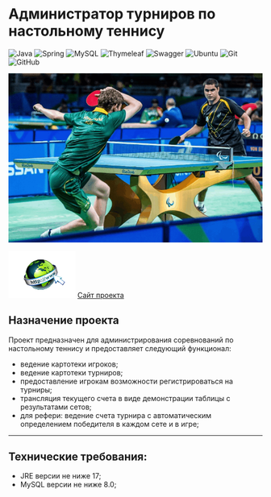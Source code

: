 <h1>Администратор турниров по настольному теннису</h1>

![Java](https://img.shields.io/badge/java-%23ED8B00.svg?style=for-the-badge&logo=java&logoColor=white)
![Spring](https://img.shields.io/badge/spring-%236DB33F.svg?style=for-the-badge&logo=spring&logoColor=white)
![MySQL](https://img.shields.io/badge/mysql-%2300f.svg?style=for-the-badge&logo=mysql&logoColor=white)
![Thymeleaf](https://img.shields.io/badge/Thymeleaf-%23005C0F.svg?style=for-the-badge&logo=Thymeleaf&logoColor=white)
![Swagger](https://img.shields.io/badge/-Swagger-%23Clojure?style=for-the-badge&logo=swagger&logoColor=white)
![Ubuntu](https://img.shields.io/badge/Ubuntu-E95420?style=for-the-badge&logo=ubuntu&logoColor=white)
![Git](https://img.shields.io/badge/git-%23F05033.svg?style=for-the-badge&logo=git&logoColor=white)
![GitHub](https://img.shields.io/badge/github-%23121011.svg?style=for-the-badge&logo=github&logoColor=white)

![Gallery](https://github.com/Shuffle-code/tt_nsk/blob/SergeiAidinov-patch-1/Project_promo.gif)
<br>
  
<dev>
<img src="https://github.com/Shuffle-code/tt_nsk/blob/SergeiAidinov-patch-1/web-logo-empty-background.png"></img>
<a href="http://tt-nsk.site/player/all">Сайт проекта</a>
</dev>
     

<h2>Назначение проекта</h2>

Проект предназначен для администрирования соревнований по настольному теннису и предоставляет следующий функционал:

<body>
   <dev>
     <ul>
     <li>ведение картотеки игроков;</li>
     <li>ведение картотеки турниров;</li>
     <li>предоставление игрокам возможности регистрироваться на турниры;</li>
     <li>трансляция текущего счета в виде демонстрации таблицы с результатами сетов;</li>
     <li>для рефери: ведение счета турнира с автоматическим определением победителя в каждом сете и в игре;</li>
   </ul>
   <hr>
     </dev>
     <dev>
     <h2>Технические требования:</h2>

<ul>
     <li>JRE версии не ниже 17;</li>
     <li>MySQL версии не ниже 8.0;</li>
</ul>
     </dev>
     

</body>
</html>





